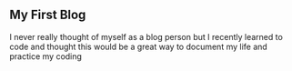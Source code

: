 <!DOCTYPE html>

<html>
  <head>
    <title>Blog</title>
  </head>
  <body>
    <h2>My First Blog</h2>
    <p>I never really thought of myself as a blog person but I recently learned to code and thought this would be a great way to document my life and practice my coding</p>
  </body>
</html>
